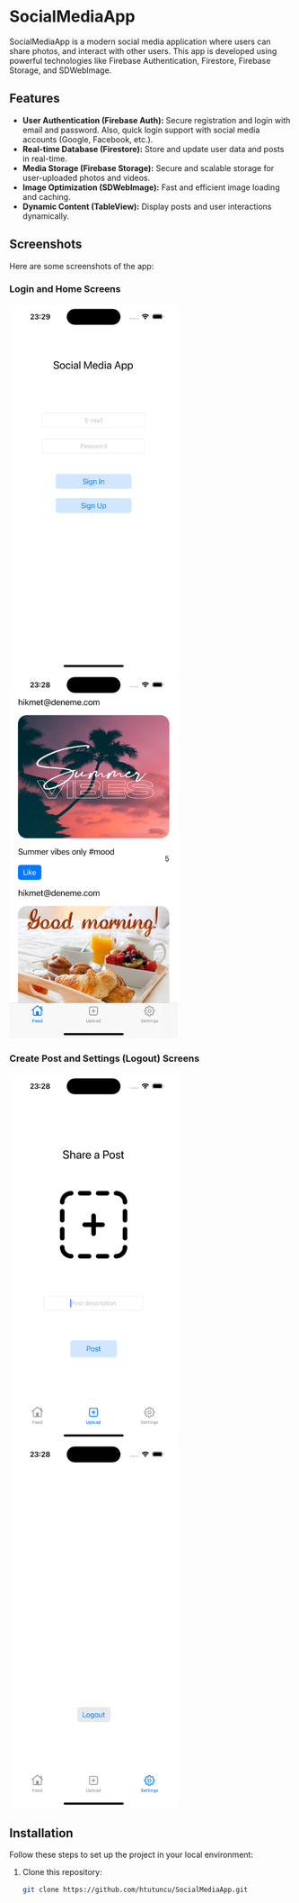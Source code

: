 # SocialMediaApp

SocialMediaApp is a modern social media application where users can share photos, and interact with other users. This app is developed using powerful technologies like Firebase Authentication, Firestore, Firebase Storage, and SDWebImage.

## Features

- **User Authentication (Firebase Auth):** Secure registration and login with email and password. Also, quick login support with social media accounts (Google, Facebook, etc.).
- **Real-time Database (Firestore):** Store and update user data and posts in real-time.
- **Media Storage (Firebase Storage):** Secure and scalable storage for user-uploaded photos and videos.
- **Image Optimization (SDWebImage):** Fast and efficient image loading and caching.
- **Dynamic Content (TableView):** Display posts and user interactions dynamically.


## Screenshots

Here are some screenshots of the app:

### Login and Home Screens
<p float="left">
  <img src="./Screenshots/login.png" width="300" style="margin-right: 20px;">
  <img src="./Screenshots/feed.png" width="300">
</p>

### Create Post and Settings (Logout) Screens
<p float="left">
  <img src="./Screenshots/newPost.png" width="300" style="margin-right: 20px;">
  <img src="./Screenshots/logout.png" width="300"> 
</p>

## Installation

Follow these steps to set up the project in your local environment:

1. Clone this repository:
   ```bash
   git clone https://github.com/htutuncu/SocialMediaApp.git
